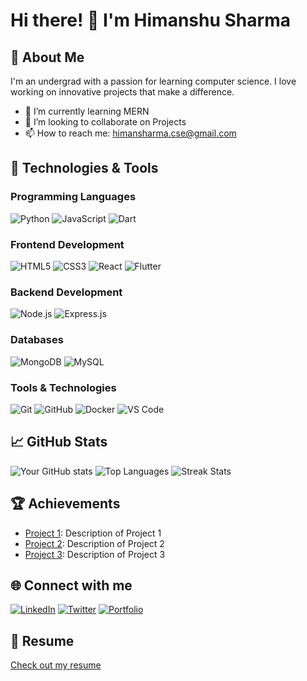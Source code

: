 # Hi there! 👋 I'm Himanshu Sharma

## 🚀 About Me
I'm an undergrad with a passion for learning computer science. I love working on innovative projects that make a difference.

- 🌱 I’m currently learning MERN
- 👯 I’m looking to collaborate on Projects
- 📫 How to reach me: himansharma.cse@gmail.com
  
## 🔧 Technologies & Tools

### Programming Languages
![Python](https://img.shields.io/badge/-Python-333?style=flat&logo=python)
![JavaScript](https://img.shields.io/badge/-JavaScript-333?style=flat&logo=javascript)
![Dart](https://img.shields.io/badge/-Dart-333?style=flat&logo=dart)

### Frontend Development
![HTML5](https://img.shields.io/badge/-HTML5-333?style=flat&logo=html5)
![CSS3](https://img.shields.io/badge/-CSS3-333?style=flat&logo=css3)
![React](https://img.shields.io/badge/-React-333?style=flat&logo=react)
![Flutter](https://img.shields.io/badge/-Flutter-333?style=flat&logo=flutter)

### Backend Development
![Node.js](https://img.shields.io/badge/-Node.js-333?style=flat&logo=node.js)
![Express.js](https://img.shields.io/badge/-Express.js-333?style=flat&logo=express)

### Databases
![MongoDB](https://img.shields.io/badge/-MongoDB-333?style=flat&logo=mongodb)
![MySQL](https://img.shields.io/badge/-MySQL-333?style=flat&logo=mysql)

### Tools & Technologies
![Git](https://img.shields.io/badge/-Git-333?style=flat&logo=git)
![GitHub](https://img.shields.io/badge/-GitHub-333?style=flat&logo=github)
![Docker](https://img.shields.io/badge/-Docker-333?style=flat&logo=docker)
![VS Code](https://img.shields.io/badge/-VS_Code-333?style=flat&logo=visual-studio-code)

## 📈 GitHub Stats
![Your GitHub stats](https://github-readme-stats.vercel.app/api?username=YourUsername&show_icons=true&theme=radical)
![Top Languages](https://github-readme-stats.vercel.app/api/top-langs/?username=YourUsername&layout=compact&theme=radical)
![Streak Stats](https://github-readme-streak-stats.herokuapp.com/?user=YourUsername&theme=radical)

## 🏆 Achievements
- [Project 1](https://github.com/YourUsername/Project1): Description of Project 1
- [Project 2](https://github.com/YourUsername/Project2): Description of Project 2
- [Project 3](https://github.com/YourUsername/Project3): Description of Project 3

## 🌐 Connect with me
[![LinkedIn](https://img.shields.io/badge/-LinkedIn-333?style=flat&logo=linkedin)](https://linkedin.com/in/YourUsername)
[![Twitter](https://img.shields.io/badge/-Twitter-333?style=flat&logo=twitter)](https://twitter.com/YourUsername)
[![Portfolio](https://img.shields.io/badge/-Portfolio-333?style=flat&logo=portfolio)](https://himanshxrma.github.io/Portfolio/)

## 📄 Resume
[Check out my resume](https://himanshxrma.github.io/Portfolio/)

